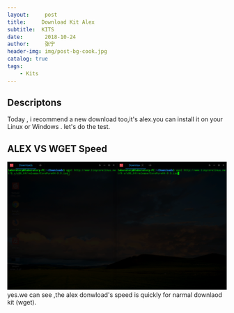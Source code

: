 ```yaml
---
layout:     post
title:     Download Kit Alex
subtitle:  KITS
date:       2018-10-24
author:     张宁
header-img: img/post-bg-cook.jpg
catalog: true
tags:
    - Kits
---
```



## Descriptons
Today , i recommend a new download too,it's alex.you can install it on your Linux or Windows .
let's do the test.
<br>
## ALEX VS WGET Speed   
<img src='/img/deepin-alex.gif'>
<br>
yes.we can see ,the  alex donwload's speed is quickly for narmal downlaod kit (wget).
